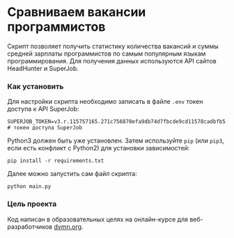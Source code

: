 # Сравниваем вакансии программистов

Скрипт позволяет получить статистику количества вакансий и суммы средней зарплаты программистов по самым популярным языкам программирования.
Для получения данных используются API сайтов HeadHunter и SuperJob.

### Как установить

Для настройки скрипта необходимо записать в файле `.env` токен доступа к API SuperJob:
```
SUPERJOB_TOKEN=v3.r.115757165.271c756870efa9db74d7fbcde9cd11578cadbfb5.d57dfd2e45f23888a1d050add84791ba6bff1188 # токен доступа SuperJob
```

Python3 должен быть уже установлен. 
Затем используйте `pip` (или `pip3`, если есть конфликт с Python2) для установки зависимостей:
```
pip install -r requirements.txt
```

Далее можно запустить сам файл скрипта:
```
python main.py
```

### Цель проекта

Код написан в образовательных целях на онлайн-курсе для веб-разработчиков [dvmn.org](https://dvmn.org/).